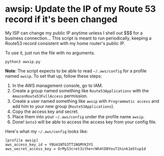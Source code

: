 # awsip: Update the IP of my Route 53 record if it's been changed

My ISP can change my public IP anytime unless I shell out $$$ for a business connection...
This script is meant to run periodically, keeping a Route53 record consistent with my home router's public IP.

To use it, just run the file with no arguments.

```
python3 awsip.py
```

**Note**: The script expects to be able to read `~/.aws/config` for a profile named `awsip`.
To set that up, follow these steps:

1. In the AWS management console, go to IAM.
1. Create a group named something like `Route53Applications` with the `AmazonRoute53FullAccess` permission.
1. Create a user named something like `awsip` with `Programmatic access` and add him to your new group (`Route53Applications`).
1. Copy the access key and secret.
1. Place them into your `~/.aws/config` under the profile name `awsip`.
1. Done! `boto3` will be able to access the access key from your config file.

Here's what my `~/.aws/config` looks like:

```
[profile awsip]
aws_access_key_id = Y0U41NTG3TT1NGMYK3YS
aws_secret_access_key = OrMyS3cret3ithe+rWh4tD0YouT1hink1mStup1d
```
